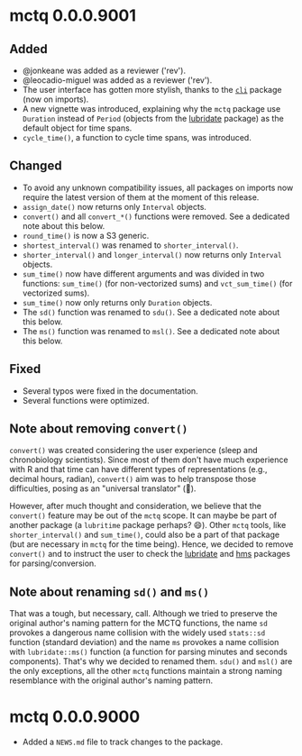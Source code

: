 # mctq 0.0.0.9001

## Added

* @jonkeane was added as a reviewer ('rev').
* @leocadio-miguel was added as a reviewer ('rev').
* The user interface has gotten more stylish, thanks to the [`cli`](https://cli.r-lib.org) package (now on imports).
* A new vignette was introduced, explaining why the `mctq` package use `Duration` instead of `Period` (objects from the [lubridate](https://lubridate.tidyverse.org/) package) as the default object for time spans.
* `cycle_time()`, a function to cycle time spans, was introduced.

## Changed

* To avoid any unknown compatibility issues, all packages on imports now require the latest version of them at the moment of this release.
* `assign_date()` now returns only `Interval` objects.
* `convert()` and all `convert_*()` functions were removed. See a dedicated note about this below.
* `round_time()` is now a S3 generic.
* `shortest_interval()` was renamed to `shorter_interval()`.
* `shorter_interval()` and `longer_interval()` now returns only `Interval` objects.
* `sum_time()` now have different arguments and was divided in two functions: `sum_time()` (for non-vectorized sums) and `vct_sum_time()` (for vectorized sums).
* `sum_time()` now only returns only `Duration` objects.
* The `sd()` function was renamed to `sdu()`. See a dedicated note about this below.
* The `ms()` function was renamed to `msl()`. See a dedicated note about this below.

## Fixed

* Several typos were fixed in the documentation.
* Several functions were optimized.

## Note about removing `convert()`

`convert()` was created considering the user experience (sleep and chronobiology scientists). Since most of them don't have much experience with R and that time can have different types of representations (e.g., decimal hours, radian), `convert()` aim was to help transpose those difficulties, posing as an "universal translator" (🖖).

However, after much thought and consideration, we believe that the `convert()` feature may be out of the `mctq` scope. It can maybe be part of another package (a `lubritime` package perhaps? 😄). Other `mctq` tools, like `shorter_interval()` and `sum_time()`, could also be a part of that package (but are necessary in `mctq` for the time being). Hence, we decided to remove `convert()` and to instruct the user to check the [lubridate](https://lubridate.tidyverse.org/) and [hms](https://hms.tidyverse.org/) packages for parsing/conversion.

## Note about renaming `sd()` and `ms()`

That was a tough, but necessary, call. Although we tried to preserve the original author's naming pattern for the MCTQ functions, the name `sd` provokes a dangerous name collision with the widely used `stats::sd` function (standard deviation) and the name `ms` provokes a name collision with `lubridate::ms()` function (a function for parsing minutes and seconds components). That's why we decided to renamed them. `sdu()` and `msl()` are the only exceptions, all the other `mctq` functions maintain a strong naming resemblance with the original author's naming pattern.


# mctq 0.0.0.9000

* Added a `NEWS.md` file to track changes to the package.
